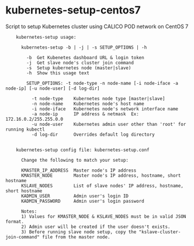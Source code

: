# kubernetes-setup-centos7
Script to setup Kubernetes cluster using CALICO POD network on CentOS 7 


        kubernetes-setup usage:
         
          kubernetes-setup -b | -j | -s SETUP_OPTIONS | -h
         
            -b  Get Kubenetes dashboard URL & login token
            -j  Get slave node's cluster join command
            -s  Setup kubernetes node (master|slave)
            -h  Show this usage text
         
            SETUP_OPTIONS: -t node-type -n node-name [-i node-iface -a node-ip] [-u node-user] [-d log-dir]
         
              -t node-type    Kubernetes node type [master|slave]
              -n node-name    Kubernetes node's host name
              -i node-iface   Kubernetes node's network interface name
              -a node-ip      IP address & netmask  Ex:  172.16.0.2/255.255.0.0
              -u node-user    Kubernetes admin user other than 'root' for running kubectl
              -d log-dir      Overrides default log directory 
         

        kubernetes-setup config file: kubernetes-setup.conf
         
          Change the following to match your setup:

          KMASTER_IP_ADDRESS  Master node's IP address
          KMASTER_NODE        Master node's IP address, hostname, short hostname
          KSLAVE_NODES        List of slave nodes' IP address, hostname, short hostname
          KADMIN_USER         Admin user's login ID
          KADMIN_PASSWORD     Admin user's login password

          Notes: 
          1) Values for KMASTER_NODE & KSLAVE_NODES must be in valid JSON format.
          2) Admin user will be created if the user doesn't exists.
          3) Before running slave node setup, copy the "kslave-cluster-join-command" file from the master node.
 

